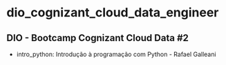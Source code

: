 # dio_cognizant_cloud_data_engineer
## DIO - Bootcamp Cognizant Cloud Data #2

- intro_python: Introdução à programação com Python - Rafael Galleani